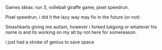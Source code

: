 Games ideas: run 3, volleball giraffe game, pixel speedrun.

Pixel speedrun, i did it the lazy way may fix in the future (or not)

Smashkarts giving me autism, however i forked lukgong or whatever his name is and its working on my alt by not here for somereason.

i just had a stroke of genius to save space
